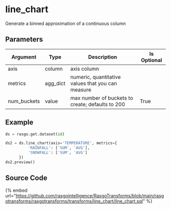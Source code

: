 

# line_chart

Generate a binned approximation of a continuous column

## Parameters

|  Argument   |   Type   |                    Description                    | Is Optional |
| ----------- | -------- | ------------------------------------------------- | ----------- |
| axis        | column   | axis column                                       |             |
| metrics     | agg_dict | numeric, quantitative values that you can measure |             |
| num_buckets | value    | max number of buckets to create; defaults to 200  | True        |


## Example

```python
ds = rasgo.get.dataset(id)

ds2 = ds.line_chart(axis='TEMPERATURE', metrics={
          'RAINFALL': ['SUM', 'AVG'],
          'SNOWFALL': ['SUM', 'AVG']
      })
ds2.preview()
```

## Source Code

{% embed url="https://github.com/rasgointelligence/RasgoTransforms/blob/main/rasgotransforms/rasgotransforms/transforms/line_chart/line_chart.sql" %}
